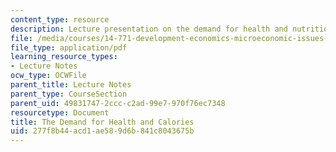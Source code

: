 ```yaml
---
content_type: resource
description: Lecture presentation on the demand for health and nutrition.
file: /media/courses/14-771-development-economics-microeconomic-issues-and-policy-models-fall-2008/277f8b44acd1ae589d6b841c8043675b_lec3.pdf
file_type: application/pdf
learning_resource_types:
- Lecture Notes
ocw_type: OCWFile
parent_title: Lecture Notes
parent_type: CourseSection
parent_uid: 49831747-2ccc-c2ad-99e7-970f76ec7348
resourcetype: Document
title: The Demand for Health and Calories
uid: 277f8b44-acd1-ae58-9d6b-841c8043675b
---
```

